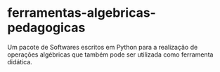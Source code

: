 # ferramentas-algebricas-pedagogicas
Um pacote de Softwares escritos em Python para a realização de operações algébricas que também pode ser utilizada como ferramenta didática.
